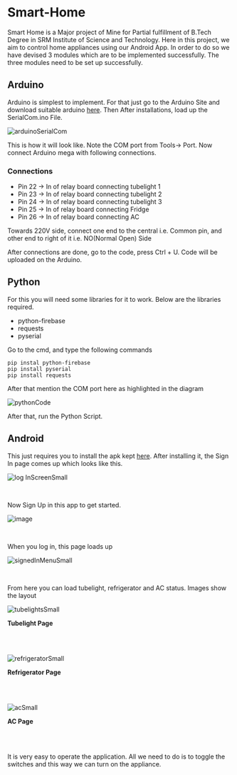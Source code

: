 # Smart-Home

Smart Home is a Major project of Mine for Partial fulfillment of B.Tech Degree in SRM Institute of Science and Technology. 
Here in this project, we aim to control home appliances using our Android App. In order to do so we have devised 3 modules which are to be implemented successfully. The three modules need to be set up successfully.

## Arduino

Arduino is simplest to implement. For that just go to the Arduino Site and download suitable arduino [here](https://www.arduino.cc/en/main/software). Then After installations, load up the SerialCom.ino File. 

![arduinoSerialCom](https://user-images.githubusercontent.com/37044020/84524005-dabd6900-acf6-11ea-8be3-f4cf4d44dc51.png)

This is how it will look like. Note the COM port from Tools-> Port. Now connect Arduino mega with following connections. 

### Connections
- Pin 22 -> In of relay board connecting tubelight 1
- Pin 23 -> In of relay board connecting tubelight 2
- Pin 24 -> In of relay board connecting tubelight 3
- Pin 25 -> In of relay board connecting Fridge
- Pin 26 -> In of relay board connecting AC

Towards 220V side, connect one end to the central i.e. Common pin, and other end to right of it i.e. NO(Normal Open) Side

After connections are done, go to the code, press Ctrl + U. Code will be uploaded on the Arduino.

## Python

For this you will need some libraries for it to work. Below are the libraries required.

- python-firebase
- requests
- pyserial

Go to the cmd, and type the following commands

``` 
pip instal python-firebase 
pip install pyserial
pip install requests
```

After that mention the COM port here as highlighted in the diagram

![pythonCode](https://user-images.githubusercontent.com/37044020/84532352-bddb6280-ad03-11ea-9ade-cbe128fa8edc.PNG)


After that, run the Python Script.

## Android

This just requires you to install the apk kept [here](https://github.com/AnkitJha1998/Smart-Home/tree/master/Android/APK). After installing it, the Sign In page comes up which looks like this.

![log InScreenSmall](https://user-images.githubusercontent.com/37044020/84522590-8ca76600-acf4-11ea-872b-7228ccdf36ac.png)

<br>

Now Sign Up in this app to get started.

![image](https://user-images.githubusercontent.com/37044020/84530256-70112b00-ad00-11ea-9477-c1f764f3b236.png)

<br>

When you log in, this page loads up

![signedInMenuSmall](https://user-images.githubusercontent.com/37044020/84522594-8d3ffc80-acf4-11ea-8f24-97f3f0fc4592.png)

<br>

From here you can load tubelight, refrigerator and AC status. Images show the layout

![tubelightsSmall](https://user-images.githubusercontent.com/37044020/84522595-8dd89300-acf4-11ea-8c60-4a6425b4ea59.png)

<b>Tubelight Page</b>

<br>
<br>

![refrigeratorSmall](https://user-images.githubusercontent.com/37044020/84522591-8d3ffc80-acf4-11ea-9133-1eb0205f5032.png)

<b>Refrigerator Page</b>

<br>
<br>

![acSmall](https://user-images.githubusercontent.com/37044020/84522565-7ef1e080-acf4-11ea-9cde-0c7f11a2521b.png)

<b>AC Page</b>

<br>
<br>

It is very easy to operate the application. All we need to do is to toggle the switches and this way we can turn on the appliance. 





